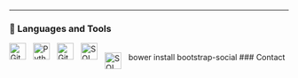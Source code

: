 

---

### 🧰 Languages and Tools


<img align="left" alt="Git" width="30px" style="padding-right:10px;" src="https://cdn.jsdelivr.net/gh/devicons/devicon/icons/git/git-original.svg" />

<img align="left" alt="Python" width="30px" style="padding-right:10px;" src="https://cdn.jsdelivr.net/gh/devicons/devicon/icons/python/python-plain.svg" />

<img align="left" alt="GitHub" width="30px" style="padding-right:10px;" src="https://cdn.jsdelivr.net/gh/devicons/devicon/icons/github/github-original.svg" />

<img align="left" alt="SQL" width="30px" style="padding-right:10px;" src="https://cdn.jsdelivr.net/gh/devicons/devicon/icons/mysql/mysql-original.svg" />
      


<br />
bower install bootstrap-social
### Contact
<a href="https://www.linkedin.com/in/nicol%C3%A1s-osorio-aa2b63243/">
<img align="left" alt="SQL" width="30px" style="padding-right:10px;" src="https://icongr.am/devicon/linkedin-plain.svg?size=128&color=currentColor" />
 
</a>

  

